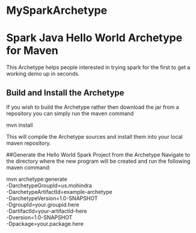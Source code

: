 # MySparkArchetype
# Spark Java Hello World Archetype for Maven
This Archetype helps people interested in trying spark for the first to get a working demo up in seconds.

## Build and Install the Archetype
If you wish to build the Archetype rather then download the jar from a repository you can simply run the maven command

mvn install

This will compile the Archetype sources and install them into your local maven repository.

##Generate the Hello World Spark Project from the Archetype
Navigate to the directory where the new program will be created and run the following maven command:

mvn archetype:generate \
-DarchetypeGroupId=us.mohindra \
-DarchetypeArtifactId=example-archetype \
-DarchetypeVersion=1.0-SNAPSHOT \
-DgroupId=your.groupid.here \
-DartifactId=your-artifactid-here \
-Dversion=1.0-SNAPSHOT \
-Dpackage=your.package.here


